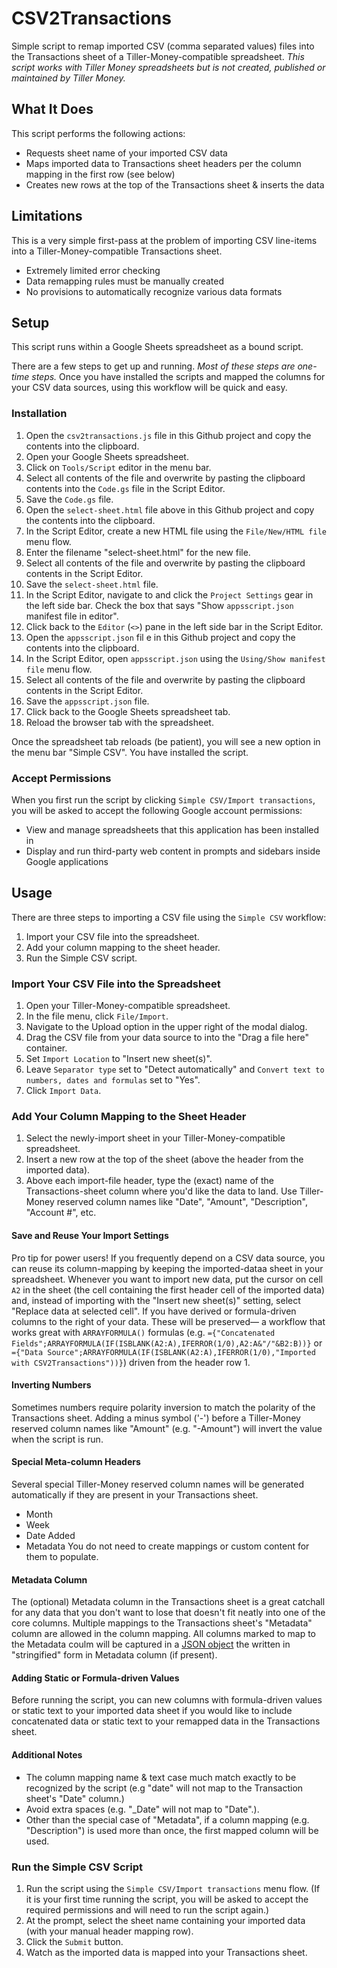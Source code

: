 # CSV2Transactions
Simple script to remap imported CSV (comma separated values) files into the Transactions sheet of a Tiller-Money-compatible spreadsheet. 
*This script works with Tiller Money spreadsheets but is not created, published or maintained by Tiller Money.*


## What It Does
This script performs the following actions:
- Requests sheet name of your imported CSV data
- Maps imported data to Transactions sheet headers per the column mapping in the first row (see below)
- Creates new rows at the top of the Transactions sheet &amp; inserts the data

## Limitations
This is a very simple first-pass at the problem of importing CSV line-items into a Tiller-Money-compatible Transactions sheet.
- Extremely limited error checking
- Data remapping rules must be manually created 
- No provisions to automatically recognize various data formats 

## Setup

This script runs within a Google Sheets spreadsheet as a bound script. 

There are a few steps to get up and running. *Most of these steps are one-time steps.* Once you have installed the scripts and mapped the columns for your CSV data sources, using this workflow will be quick and easy.

### Installation
1. Open the `csv2transactions.js` file in this Github project and copy the contents into the clipboard.
2. Open your Google Sheets spreadsheet.
3. Click on `Tools/Script` editor in the menu bar.
4. Select all contents of the file and overwrite by pasting the clipboard contents into the `Code.gs` file in the Script Editor.
5. Save the `Code.gs` file. 
6. Open the `select-sheet.html` file above in this Github project and copy the contents into the clipboard.
7. In the Script Editor, create a new HTML file using the `File/New/HTML file` menu flow.
8. Enter the filename "select-sheet.html" for the new file.
9. Select all contents of the file and overwrite by pasting the clipboard contents in the Script Editor.
10. Save the `select-sheet.html` file.
11. In the Script Editor, navigate to and click the `Project Settings` gear in the left side bar. Check the box that says "Show `appsscript.json` manifest file in editor". 
12. Click back to the `Editor` (`<>`) pane in the left side bar in the Script Editor.
13. Open the `appsscript.json` fil  e in this Github project and copy the contents into the clipboard.
14. In the Script Editor, open `appsscript.json` using the `Using/Show manifest file` menu flow.
15. Select all contents of the file and overwrite by pasting the clipboard contents in the Script Editor.
16. Save the `appsscript.json` file.
17. Click back to the Google Sheets spreadsheet tab.
18. Reload the browser tab with the spreadsheet.

Once the spreadsheet tab reloads (be patient), you will see a new option in the menu bar "Simple CSV". You have installed the script.

### Accept Permissions
When you first run the script by clicking `Simple CSV/Import transactions`, you will be asked to accept the following Google account permissions:
- View and manage spreadsheets that this application has been installed in
- Display and run third-party web content in prompts and sidebars inside Google applications

## Usage

There are three steps to importing a CSV file using the `Simple CSV` workflow:
1. Import your CSV file into the spreadsheet.
2. Add your column mapping to the sheet header.
3. Run the Simple CSV script.

### Import Your CSV File into the Spreadsheet
1. Open your Tiller-Money-compatible spreadsheet. 
2. In the file menu, click `File/Import`.
3. Navigate to the Upload option in the upper right of the modal dialog.
4. Drag the CSV file from your data source to into the "Drag a file here" container.
5. Set `Import Location` to "Insert new sheet(s)".
6. Leave `Separator type` set to "Detect automatically" and `Convert text to numbers, dates and formulas` set to "Yes".
7. Click `Import Data`.

### Add Your Column Mapping to the Sheet Header
1. Select the newly-import sheet in your Tiller-Money-compatible spreadsheet. 
2. Insert a new row at the top of the sheet (above the header from the imported data).
3. Above each import-file header, type the (exact) name of the Transactions-sheet column where you'd like the data to land. Use Tiller-Money reserved column names like "Date", "Amount", "Description", "Account #", etc.

#### Save and Reuse Your Import Settings
Pro tip for power users! If you frequently depend on a CSV data source, you can reuse its column-mapping by keeping the imported-dataa sheet in your spreadsheet. Whenever you want to import new data, put the cursor on cell `A2` in the sheet (the cell containing the first header cell of the imported data) and, instead of importing with the "Insert new sheet(s)" setting, select "Replace data at selected cell". If you have derived or formula-driven columns to the right of your data. These will be preserved— a workflow that works great with `ARRAYFORMULA()` formulas (e.g. `={"Concatenated Fields";ARRAYFORMULA(IF(ISBLANK(A2:A),IFERROR(1/0),A2:A&"/"&B2:B))}` or `={"Data Source";ARRAYFORMULA(IF(ISBLANK(A2:A),IFERROR(1/0),"Imported with CSV2Transactions"))}`) driven from the header row 1.

#### Inverting Numbers
Sometimes numbers require polarity inversion to match the polarity of the Transactions sheet. Adding a minus symbol ('-') before a Tiller-Money reserved column names like "Amount" (e.g. "-Amount") will invert the value when the script is run.

#### Special Meta-column Headers
Several special Tiller-Money reserved column names will be generated automatically if they are present in your Transactions sheet.
- Month
- Week
- Date Added
- Metadata
You do not need to create mappings or custom content for them to populate.

#### Metadata Column
The (optional) Metadata column in the Transactions sheet is a great catchall for any data that you don't want to lose that doesn't fit neatly into one of the core columns. Multiple mappings to the Transactions sheet's "Metadata" column are allowed in the column mapping. All columns marked to map to the Metadata coulm will be captured in a [JSON object](https://en.wikipedia.org/wiki/JSON) the written in "stringified" form in Metadata column (if present). 

#### Adding Static or Formula-driven Values
Before running the script, you can new columns with formula-driven values or static text to your imported data sheet if you would like to include concatenated data or static text to your remapped data in the Transactions sheet.

#### Additional Notes
- The column mapping name & text case much match exactly to be recognized by the script (e.g "date" will not map to the Transaction sheet's "Date" column.)
- Avoid extra spaces (e.g. "_Date" will not map to "Date".).
- Other than the special case of "Metadata", if a column mapping (e.g. "Description") is used more than once, the first mapped column will be used.

### Run the Simple CSV Script
1. Run the script using the `Simple CSV/Import transactions` menu flow. (If it is your first time running the script, you will be asked to accept the required permissions and will need to run the script again.)
2. At the prompt, select the sheet name containing your imported data (with your manual header mapping row).
3. Click the `Submit` button.
4. Watch as the imported data is mapped into your Transactions sheet.
